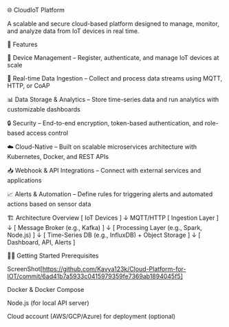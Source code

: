 🌐 CloudIoT Platform

A scalable and secure cloud-based platform designed to manage, monitor, and analyze data from IoT devices in real time.

🚀 Features

🔗 Device Management – Register, authenticate, and manage IoT devices at scale

📡 Real-time Data Ingestion – Collect and process data streams using MQTT, HTTP, or CoAP

📊 Data Storage & Analytics – Store time-series data and run analytics with customizable dashboards

🔒 Security – End-to-end encryption, token-based authentication, and role-based access control

☁️ Cloud-Native – Built on scalable microservices architecture with Kubernetes, Docker, and REST APIs

📥 Webhook & API Integrations – Connect with external services and applications

📈 Alerts & Automation – Define rules for triggering alerts and automated actions based on sensor data

🏗️ Architecture Overview
[ IoT Devices ] 
     ↓ MQTT/HTTP
[ Ingestion Layer ] 
     ↓
[ Message Broker (e.g., Kafka) ] 
     ↓
[ Processing Layer (e.g., Spark, Node.js) ]
     ↓
[ Time-Series DB (e.g., InfluxDB) + Object Storage ]
     ↓
[ Dashboard, API, Alerts ]

🧑‍💻 Getting Started
Prerequisites

ScreenShot[https://github.com/Kavya123k/Cloud-Platform-for-IOT/commit/6ad41b7a5933c0415979359fe7369ab1894045f5]

Docker & Docker Compose

Node.js (for local API server)

Cloud account (AWS/GCP/Azure) for deployment (optional)
